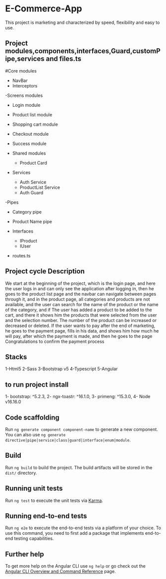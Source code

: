 # E-Commerce-App

This project  is marketing and characterized by speed, flexibility and easy to use.

## Project modules,components,interfaces,Guard,customPipe,services and files.ts
#Core modules 
  - NavBar
  - Interceptors


-Screens modules 
  - Login module
  - Product list module
  - Shopping cart module
  - Checkout module
  - Success module

- Shared modules 
  - Product Card
  

- Services 
  - Auth Service
  - ProductList Service
  - Auth Guard

-Pipes 
  - Category pipe
  - Product Name pipe


- Interfaces 
  - IProduct
  - IUser


- routes.ts

## Project cycle Description 

We start at the beginning of the project, which is the login page, and here the user logs in and can only see the application after logging in, then he goes to the product list page and the navbar can navigate between pages through it, and in the product page, all categories and products are not available, and the user can search for the name of the product or the name of the category, and if The user has added a product to be added to the cart, and there it shows him the products that were selected from the user and the selection number. The number of the product can be increased or decreased or deleted. If the user wants to pay after the end of marketing, he goes to the payment page, fills in his data, and shows him how much he will pay, after which the payment is made, and then he goes to the page Congratulations to confirm the payment process

##  Stacks

1-Html5
2-Sass 
3-Bootstrap v5
4-Typescript 
5-Angular

## to run project install

1- bootstrap: ^5.2.3,
2- ngx-toastr: ^16.1.0,
3- primeng: ^15.3.0,
4- Node v16.16.0

## Code scaffolding

Run `ng generate component component-name` to generate a new component. You can also use `ng generate directive|pipe|service|class|guard|interface|enum|module`.

## Build

Run `ng build` to build the project. The build artifacts will be stored in the `dist/` directory.

## Running unit tests

Run `ng test` to execute the unit tests via [Karma](https://karma-runner.github.io).

## Running end-to-end tests

Run `ng e2e` to execute the end-to-end tests via a platform of your choice. To use this command, you need to first add a package that implements end-to-end testing capabilities.

## Further help

To get more help on the Angular CLI use `ng help` or go check out the [Angular CLI Overview and Command Reference](https://angular.io/cli) page.
